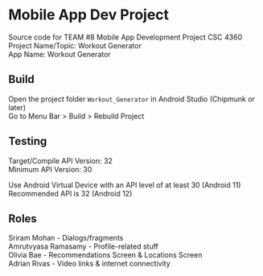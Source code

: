 # Mobile App Dev Project

Source code for TEAM #8 Mobile App Development Project CSC 4360  
Project Name/Topic: Workout Generator  
App Name: Workout Generator  
  

## Build

Open the project folder `Workout_Generator` in Android Studio (Chipmunk or later)  
Go to Menu Bar > Build > Rebuild Project  
  

## Testing

Target/Compile API Version: 32  
Minimum API Version: 30  
  
Use Android Virtual Device with an API level of at least 30 (Android 11)  
Recommended API is 32 (Android 12)

## Roles

Sriram Mohan - Dialogs/fragments  
Amrutvyasa Ramasamy - Profile-related stuff  
Olivia Bae - Recommendations Screen & Locations Screen  
Adrian Rivas - Video links & internet connectivity

